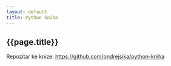 ```yaml
---
layout: default
title: Python kniha
---
```



## {{page.title}}

Repozitar ke knize: <https://github.com/ondrejsika/python-kniha>

